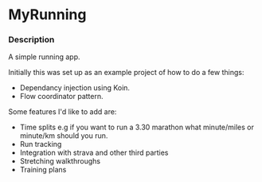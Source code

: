 # MyRunning

### Description

A simple running app.

Initially this was set up as an example project of how to do a few things: 

* Dependancy injection using Koin.
* Flow coordinator pattern. 

Some features I'd like to add are: 

* Time splits e.g if you want to run a 3.30 marathon what minute/miles or minute/km should you run. 
* Run tracking 
* Integration with strava and other third parties
* Stretching walkthroughs
* Training plans


